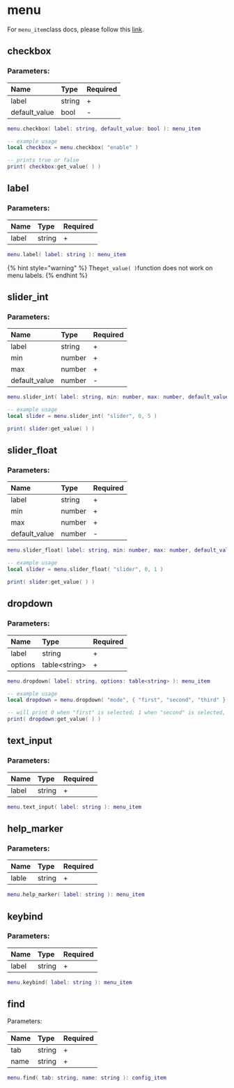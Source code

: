 # menu

For `menu_item`class docs, please follow this [link](../classes/menu_item.md).

## checkbox

### Parameters:

| Name | Type | Required |
| :--- | :--- | :--- |
| label | string | + |
| default\_value | bool | - |

```lua
menu.checkbox( label: string, default_value: bool ): menu_item
```

```lua
-- example usage
local checkbox = menu.checkbox( "enable" )

-- prints true or false
print( checkbox:get_value( ) )
```

## label

### Parameters:

| Name | Type | Required |
| :--- | :--- | :--- |
| label | string | + |

```lua
menu.label( label: string ): menu_item
```

{% hint style="warning" %}
The`get_value( )`function does not work on menu labels.
{% endhint %}

## slider\_int

### Parameters:

| Name | Type | Required |
| :--- | :--- | :--- |
| label | string | + |
| min | number | + |
| max | number | + |
| default\_value | number | - |

```lua
menu.slider_int( label: string, min: number, max: number, default_value: number ): menu_item
```

```lua
-- example usage
local slider = menu.slider_int( "slider", 0, 5 )

print( slider:get_value( ) )
```

## slider\_float

### Parameters:

| Name | Type | Required |
| :--- | :--- | :--- |
| label | string | + |
| min | number | + |
| max | number | + |
| default\_value | number | - |

```lua
menu.slider_float( label: string, min: number, max: number, default_value: number ): menu_item
```

```lua
-- example usage
local slider = menu.slider_float( "slider", 0, 1 )

print( slider:get_value( ) )
```

## dropdown

### Parameters:

| Name | Type | Required |
| :--- | :--- | :--- |
| label | string | + |
| options | table&lt;string&gt; | + |

```lua
menu.dropdown( label: string, options: table<string> ): menu_item
```

```lua
-- example usage
local dropdown = menu.dropdown( "mode", { "first", "second", "third" } )

-- will print 0 when "first" is selected; 1 when "second" is selected, ...
print( dropdown:get_value( ) )
```

## text\_input

### Parameters:

| Name | Type | Required |
| :--- | :--- | :--- |
| label | string | + |

```lua
menu.text_input( label: string ): menu_item
```

## help\_marker

### Parameters:

| Name | Type | Required |
| :--- | :--- | :--- |
| lable | string | + |

```lua
menu.help_marker( label: string ): menu_item
```

## keybind

### Parameters:

| Name | Type | Required |
| :--- | :--- | :--- |
| label | string | + |

```lua
menu.keybind( label: string ): menu_item
```

## find

Parameters:

| Name | Type | Required |
| :--- | :--- | :--- |
| tab | string | + |
| name | string | + |

```lua
menu.find( tab: string, name: string ): config_item
```

